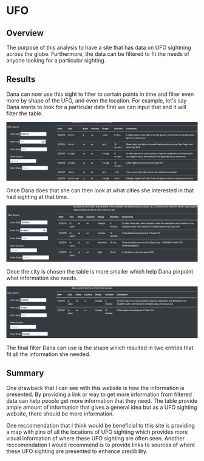 # UFO

## Overview 
The purpose of this analysis to have a site that has data on UFO sightning across the globe. Furthermore, the data can be filtered to fit the needs of anyone looking for a particular sighting.

## Results
Dana can now use this sight to filter to certain points in time and filter even more by shape of the UFO, and even the location. For example, let's say Dana wants to look for a particular date first we can input that and it will filter the table.

!["DATE"](static/images/Screen%20Shot%202022-10-02%20at%202.09.07%20PM.png)

Once Dana does that she can then look at what cities she interested in that had sighting at that time.

!["CITY"](static/images/Screen%20Shot%202022-10-02%20at%202.09.18%20PM.png)

Once the city is chosen the table is more smaller which help Dana pinpoint what information she needs.

!["SHAPE"](static/images/Screen%20Shot%202022-10-02%20at%202.09.32%20PM.png)

The final filter Dana can use is the shape which resulted in two entries that fit all the information she needed.

## Summary

One drawback that I can see with this website is how the information is presented. By providing a link or way to get more information from filtered data can help people get more information that they need. The table provide ample amount of information that gives a general idea but as a UFO sighting website, there should be more information.

One reccomendation that I think would be beneficial to this site is providing a map with pins of all the locations of UFO sighting which provides more visual information of where these UFO sighting are often seen. Another reccomendation I would recommend is to provide links to sources of where these UFO sighting are presented to enhance credibility.